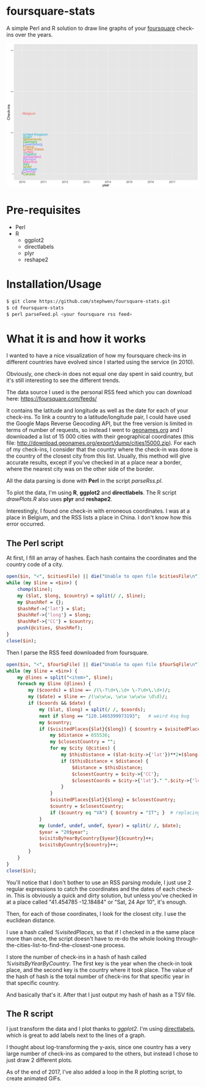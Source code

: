 # foursquare-stats

A simple Perl and R solution to draw line graphs of your [foursquare](http://www.foursquare.com) check-ins over the years.

![Example plot](https://raw.githubusercontent.com/stephwen/foursquare-stats/master/example/plot2.gif)

Pre-requisites
=============
* Perl
* R
	* ggplot2
	* directlabels
	* plyr
	* reshape2

Installation/Usage
==================
```bash
$ git clone https://github.com/stephwen/foursquare-stats.git
$ cd foursquare-stats
$ perl parseFeed.pl <your foursquare rss feed>
```

What it is and how it works
===========================
I wanted to have a nice visualization of how my foursquare check-ins in different countries have evolved since I started using the service (in 2010).

Obviously, one check-in does not equal one day spent in said country, but it's still interesting to see the different trends.

The data source I used is the personal RSS feed which you can download here: https://foursquare.com/feeds/

It contains the latitude and longitude as well as the date for each of your check-ins.
To link a country to a latitude/longitude pair, I could have used the Google Maps Reverse Geocoding API, but the free version is limited in terms of number of requests, so instead I went to [geonames.org](http://geonames.org) and I downloaded a list of 15 000 cities with their geographical coordinates (this file: http://download.geonames.org/export/dump/cities15000.zip).
For each of my check-ins, I consider that the country where the check-in was done is the country of the closest city from this list.
Usually, this method will give accurate results, except if you've checked in at a place near a border, where the nearest city was on the other side of the border. 

All the data parsing is done with **Perl** in the script *parseRss.pl*.

To plot the data, I'm using **R**, **ggplot2** and **directlabels**. The R script *drawPlots.R* also uses **plyr** and **reshape2**.

Interestingly, I found one check-in with erroneous coordinates. I was at a place in Belgium, and the RSS lists a place in China. I don't know how this error occurred. 

The Perl script
--------------------

At first, I fill an array of hashes. Each hash contains the coordinates and the country code of a city.
```perl
open($in, "<", $citiesFile) || die("Unable to open file $citiesFile\n");
while (my $line = <$in>) {
	chomp($line);
	my ($lat, $long, $country) = split(/ /, $line);
	my $hashRef = {};
	$hashRef->{'lat'} = $lat; 
	$hashRef->{'long'} = $long; 
	$hashRef->{'CC'} = $country; 
	push(@cities, $hashRef);
}
close($in);
```
Then I parse the RSS feed downloaded from foursquare.

```perl
open($in, "<", $fourSqFile) || die("Unable to open file $fourSqFile\n");
while (my $line = <$in>) {
	my @lines = split("<item>", $line);
	foreach my $line (@lines) {
		my ($coords) = $line =~ /(\-?\d+\.\d+ \-?\d+\.\d+)/;
		my ($date) = $line =~ /(\w\w\w, \w\w \w\w\w \d\d)/;
		if ($coords && $date) { 
			my ($lat, $long) = split(/ /, $coords);
			next if $long == "120.1465399973193";	# weird 4sq bug
			my $country;
			if ($visitedPlaces{$lat}{$long}) { $country = $visitedPlaces{$lat}{$long}; } else {
				my $distance = 655536;
				my $closestCountry = "";
				for my $city (@cities) {
					my $thisDistance = ($lat-$city->{'lat'})**2+($long-$city->{'long'})**2;
					if ($thisDistance < $distance) { 
						$distance = $thisDistance;
						$closestCountry = $city->{'CC'};
						$closestCoords = $city->{'lat'}." ".$city->{'long'};
					}
				}
				$visitedPlaces{$lat}{$long} = $closestCountry;
				$country = $closestCountry;
				if ($country eq "VA") { $country = "IT"; }	# replacing Vatican with Italy
			}
			my (undef, undef, undef, $year) = split(/ /, $date);
			$year = "20$year";
			$visitsByYearByCountry{$year}{$country}++;
			$visitsByCountry{$country}++;
		}
	}
}
close($in);
```

You'll notice that I don't bother to use an RSS parsing module, I just use 2 regular expressions to catch the coordinates and the dates of each check-in. 
This is obviously a quick and dirty solution, but unless you've checked in at a place called "41.454785 -12.18484" or "Sat, 24 Apr 10", it's enough.

Then, for each of those coordinates, I look for the closest city. I use the euclidean distance.

I use a hash called *%visitedPlaces*, so that if I checked in a the same place more than once, the script doesn't have to re-do the whole looking through-the-cities-list-to-find-the-closest-one process.

I store the number of check-ins in a hash of hash called *%visitsByYearByCountry*. The first key is the year when the check-in took place, and the second key is the country where it took place. The value of the hash of hash is the total number of check-ins for that specific year in that specific country.

And basically that's it. After that I just output my hash of hash as a TSV file.



The R script
----------------

I just transform the data and I plot thanks to *ggplot2*. I'm using [directlabels](http://directlabels.r-forge.r-project.org/), which is great to add labels next to the lines of a graph.

I thought about log-transforming the y-axis, since one country has a very large number of check-ins as compared to the others, but instead I chose to just draw 2 different plots.

As of the end of 2017, I've also added a loop in the R plotting script, to create animated GIFs.


